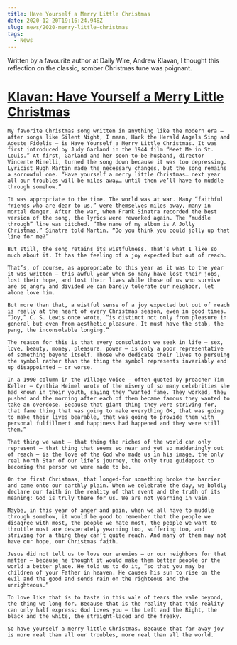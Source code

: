 ```yaml
---
title: Have Yourself a Merry Little Christmas
date: 2020-12-20T19:16:24.948Z
slug: news/2020-merry-little-christmas
tags:
  - News
---
```


Written by a favourite author at Daily Wire, Andrew Klavan, I thought this reflection on the classic, somber Christmas tune was poignant.

# [Klavan: Have Yourself a Merry Little Christmas](https://www.dailywire.com/news/klavan-have-yourself-a-merry-little-christmas)

    My favorite Christmas song written in anything like the modern era — after songs like Silent Night, I mean, Hark the Herald Angels Sing and Adeste Fidelis — is Have Yourself a Merry Little Christmas. It was first introduced by Judy Garland in the 1944 film “Meet Me in St. Louis.” At first, Garland and her soon-to-be-husband, director Vincente Minelli, turned the song down because it was too depressing. Lyricist Hugh Martin made the necessary changes, but the song remains a sorrowful one. “Have yourself a merry little Christmas… next year all our troubles will be miles away… until then we’ll have to muddle through somehow.”

    It was appropriate to the time. The world was at war. Many “faithful friends who are dear to us,” were themselves miles away, many in mortal danger. After the war, when Frank Sinatra recorded the best version of the song, the lyrics were reworked again. The “muddle through” line was ditched. “The name of my album is A Jolly Christmas,” Sinatra told Martin. “Do you think you could jolly up that line for me?”

    But still, the song retains its wistfulness. That’s what I like so much about it. It has the feeling of a joy expected but out of reach.

    That’s, of course, as appropriate to this year as it was to the year it was written — this awful year when so many have lost their jobs, lost their hope, and lost their lives while those of us who survive are so angry and divided we can barely tolerate our neighbor, let alone love him.

    But more than that, a wistful sense of a joy expected but out of reach is really at the heart of every Christmas season, even in good times. “Joy,” C. S. Lewis once wrote, “is distinct not only from pleasure in general but even from aesthetic pleasure. It must have the stab, the pang, the inconsolable longing.”

    The reason for this is that every consolation we seek in life — sex, love, beauty, money, pleasure, power — is only a poor representative of something beyond itself. Those who dedicate their lives to pursuing the symbol rather than the thing the symbol represents invariably end up disappointed — or worse.

    In a 1990 column in the Village Voice — often quoted by preacher Tim Keller — Cynthia Heimel wrote of the misery of so many celebrities she had known in their youth, saying they “wanted fame. They worked, they pushed and the morning after each of them became famous they wanted to take an overdose. Because that giant thing they were striving for, that fame thing that was going to make everything OK, that was going to make their lives bearable, that was going to provide them with personal fulfillment and happiness had happened and they were still them.”

    That thing we want — that thing the riches of the world can only represent — that thing that seems so near and yet so maddeningly out of reach — is the love of the God who made us in his image, the only real North Star of our life’s journey, the only true guidepost to becoming the person we were made to be.

    On the first Christmas, that longed-for something broke the barrier and came onto our earthly plain. When we celebrate the day, we boldly declare our faith in the reality of that event and the truth of its meaning: God is truly there for us. We are not yearning in vain.

    Maybe, in this year of anger and pain, when we all have to muddle through somehow, it would be good to remember that the people we disagree with most, the people we hate most, the people we want to throttle most are desperately yearning too, suffering too, and striving for a thing they can’t quite reach. And many of them may not have our hope, our Christmas faith.

    Jesus did not tell us to love our enemies — or our neighbors for that matter — because he thought it would make them better people or the world a better place. He told us to do it, “so that you may be children of your Father in heaven. He causes his sun to rise on the evil and the good and sends rain on the righteous and the unrighteous.”

    To love like that is to taste in this vale of tears the vale beyond, the thing we long for. Because that is the reality that this reality can only half express: God loves you — the Left and the Right, the black and the white, the straight-laced and the freaky.

    So have yourself a merry little Christmas. Because that far-away joy is more real than all our troubles, more real than all the world.
